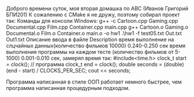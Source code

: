 Доброго времени суток, моя вторая домашка по АВС (Иванов Григорий БПИ201)
К сожалению с CMake я не дружу, поэтому собирал проект так:
Команды для консоли Windows:
g++ -c Cartoon.cpp Gaming.cpp Documental.cpp Film.cpp Container.cpp main.cpp
g++ Cartoon.o Gaming.o Documental.o Film.o Container.o main.o -o hw1
.\hw1 -f test05.txt Out.txt Out1.txt
Описание ввода в файле Description
время выполнение на слцчайных данных(количество фильмов 10000) 0.240-0.250 сек
время выполнения программы на каждом тесте (количество фильмов от 5-1000) 0.001-0.010 сек, замерял время так:
#include<time.h>
clock_t start = clock();
// программа
clock_t end = clock();
double seconds = (double)(end - start) / CLOCKS_PER_SEC;
cout << seconds;

Программа написанная в стиле ООП работает немного быстрее, чем программа написанная процедурным подходом.
